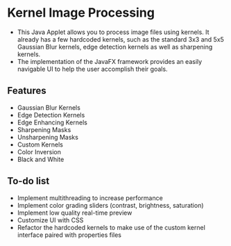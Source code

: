 # Kernel Image Processing
 - This Java Applet allows you to process image files using kernels. It already has a few hardcoded kernels, such as the standard 3x3 and 5x5 Gaussian Blur kernels, edge detection  kernels as well as sharpening kernels. 
- The implementation of the JavaFX framework provides an easily navigable UI to help the user accomplish their goals.
## Features
- Gaussian Blur Kernels
- Edge Detection Kernels
- Edge Enhancing Kernels
- Sharpening Masks
- Unsharpening Masks
- Custom Kernels
- Color Inversion
- Black and White
## To-do list
- Implement multithreading to increase performance
- Implement color grading sliders (contrast, brightness, saturation)
- Implement low quality real-time preview
- Customize UI with CSS
- Refactor the hardcoded kernels to make use of the custom kernel interface paired with properties files
